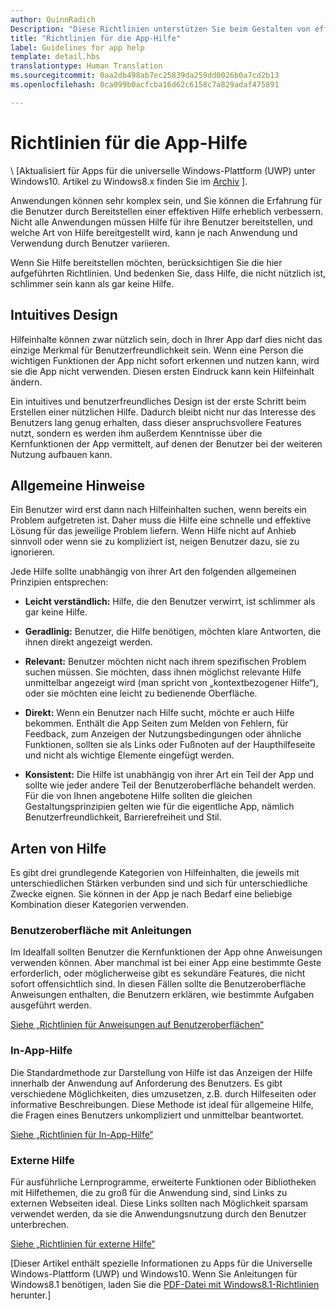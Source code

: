 ```yaml
---
author: QuinnRadich
Description: "Diese Richtlinien unterstützen Sie beim Gestalten von effektiven Hilfeinhalten für Ihre App."
title: "Richtlinien für die App-Hilfe"
label: Guidelines for app help
template: detail.hbs
translationtype: Human Translation
ms.sourcegitcommit: 0aa2db498ab7ec25839da259dd0026b0a7cd2b13
ms.openlocfilehash: 0ca099b0acfcba16d62c6158c7a829adaf475891

---
```


# Richtlinien für die App-Hilfe

\ [Aktualisiert für Apps für die universelle Windows-Plattform (UWP) unter Windows10. Artikel zu Windows8.x finden Sie im [Archiv](http://go.microsoft.com/fwlink/p/?linkid=619132) \].

Anwendungen können sehr komplex sein, und Sie können die Erfahrung für die Benutzer durch Bereitstellen einer effektiven Hilfe erheblich verbessern. Nicht alle Anwendungen müssen Hilfe für ihre Benutzer bereitstellen, und welche Art von Hilfe bereitgestellt wird, kann je nach Anwendung und Verwendung durch Benutzer variieren.

Wenn Sie Hilfe bereitstellen möchten, berücksichtigen Sie die hier aufgeführten Richtlinien. Und bedenken Sie, dass Hilfe, die nicht nützlich ist, schlimmer sein kann als gar keine Hilfe.

## <span id="intuitive_design"></span><span id="INTUITIVE_DESIGN"></span>Intuitives Design

Hilfeinhalte können zwar nützlich sein, doch in Ihrer App darf dies nicht das einzige Merkmal für Benutzerfreundlichkeit sein. Wenn eine Person die wichtigen Funktionen der App nicht sofort erkennen und nutzen kann, wird sie die App nicht verwenden. Diesen ersten Eindruck kann kein Hilfeinhalt ändern.

Ein intuitives und benutzerfreundliches Design ist der erste Schritt beim Erstellen einer nützlichen Hilfe. Dadurch bleibt nicht nur das Interesse des Benutzers lang genug erhalten, dass dieser anspruchsvollere Features nutzt, sondern es werden ihm außerdem Kenntnisse über die Kernfunktionen der App vermittelt, auf denen der Benutzer bei der weiteren Nutzung aufbauen kann.

## <span id="general_instructions"></span><span id="GENERAL_INSTRUCTIONS"></span>Allgemeine Hinweise

Ein Benutzer wird erst dann nach Hilfeinhalten suchen, wenn bereits ein Problem aufgetreten ist. Daher muss die Hilfe eine schnelle und effektive Lösung für das jeweilige Problem liefern. Wenn Hilfe nicht auf Anhieb sinnvoll oder wenn sie zu kompliziert ist, neigen Benutzer dazu, sie zu ignorieren.

Jede Hilfe sollte unabhängig von ihrer Art den folgenden allgemeinen Prinzipien entsprechen:

-   **Leicht verständlich:** Hilfe, die den Benutzer verwirrt, ist schlimmer als gar keine Hilfe.

-   **Geradlinig:** Benutzer, die Hilfe benötigen, möchten klare Antworten, die ihnen direkt angezeigt werden.

-   **Relevant:** Benutzer möchten nicht nach ihrem spezifischen Problem suchen müssen. Sie möchten, dass ihnen möglichst relevante Hilfe unmittelbar angezeigt wird (man spricht von „kontextbezogener Hilfe“), oder sie möchten eine leicht zu bedienende Oberfläche.

-   **Direkt:** Wenn ein Benutzer nach Hilfe sucht, möchte er auch Hilfe bekommen. Enthält die App Seiten zum Melden von Fehlern, für Feedback, zum Anzeigen der Nutzungsbedingungen oder ähnliche Funktionen, sollten sie als Links oder Fußnoten auf der Haupthilfeseite und nicht als wichtige Elemente eingefügt werden.

-   **Konsistent:** Die Hilfe ist unabhängig von ihrer Art ein Teil der App und sollte wie jeder andere Teil der Benutzeroberfläche behandelt werden. Für die von Ihnen angebotene Hilfe sollten die gleichen Gestaltungsprinzipien gelten wie für die eigentliche App, nämlich Benutzerfreundlichkeit, Barrierefreiheit und Stil.

## <span id="types_of_help"></span><span id="TYPES_OF_HELP"></span>Arten von Hilfe

Es gibt drei grundlegende Kategorien von Hilfeinhalten, die jeweils mit unterschiedlichen Stärken verbunden sind und sich für unterschiedliche Zwecke eignen. Sie können in der App je nach Bedarf eine beliebige Kombination dieser Kategorien verwenden.

### <span id="instructional_ui"></span><span id="INSTRUCTIONAL_UI"></span>Benutzeroberfläche mit Anleitungen

Im Idealfall sollten Benutzer die Kernfunktionen der App ohne Anweisungen verwenden können. Aber manchmal ist bei einer App eine bestimmte Geste erforderlich, oder möglicherweise gibt es sekundäre Features, die nicht sofort offensichtlich sind. In diesen Fällen sollte die Benutzeroberfläche Anweisungen enthalten, die Benutzern erklären, wie bestimmte Aufgaben ausgeführt werden.

[Siehe „Richtlinien für Anweisungen auf Benutzeroberflächen“](instructional-ui.md)

### <span id="in_app_help"></span><span id="IN_APP_HELP"></span>In-App-Hilfe

Die Standardmethode zur Darstellung von Hilfe ist das Anzeigen der Hilfe innerhalb der Anwendung auf Anforderung des Benutzers. Es gibt verschiedene Möglichkeiten, dies umzusetzen, z.B. durch Hilfeseiten oder informative Beschreibungen. Diese Methode ist ideal für allgemeine Hilfe, die Fragen eines Benutzers unkompliziert und unmittelbar beantwortet.

[Siehe „Richtlinien für In-App-Hilfe“](in-app-help.md)

### <span id="external_help"></span><span id="EXTERNAL_HELP"></span>Externe Hilfe

Für ausführliche Lernprogramme, erweiterte Funktionen oder Bibliotheken mit Hilfethemen, die zu groß für die Anwendung sind, sind Links zu externen Webseiten ideal. Diese Links sollten nach Möglichkeit sparsam verwendet werden, da sie die Anwendungsnutzung durch den Benutzer unterbrechen.

[Siehe „Richtlinien für externe Hilfe“](external-help.md)

\[Dieser Artikel enthält spezielle Informationen zu Apps für die Universelle Windows-Plattform (UWP) und Windows10. Wenn Sie Anleitungen für Windows8.1 benötigen, laden Sie die [PDF-Datei mit Windows8.1-Richtlinien](https://go.microsoft.com/fwlink/p/?linkid=258743) herunter.\]



<!--HONumber=Aug16_HO3-->


